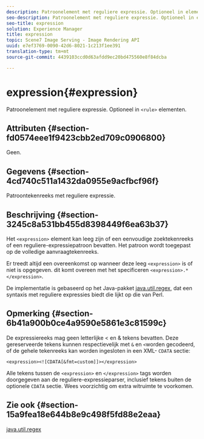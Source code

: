 ```yaml
---
description: Patroonelement met reguliere expressie. Optioneel in elementen <rule>.
seo-description: Patroonelement met reguliere expressie. Optioneel in elementen <rule>.
seo-title: expression
solution: Experience Manager
title: expression
topic: Scene7 Image Serving - Image Rendering API
uuid: e7ef3769-0090-42d6-8021-1c213f1ee391
translation-type: tm+mt
source-git-commit: 4439103ccd0d63afdd9ec20bd475560e8f84dcba

---
```



# expression{#expression}

Patroonelement met reguliere expressie. Optioneel in `<rule>` elementen.

## Attributen {#section-fd0574eee1f9423cbb2ed709c0906800}

Geen.

## Gegevens {#section-4cd740c511a1432da0955e9acfbcf96f}

Patroontekenreeks met reguliere expressie.

## Beschrijving {#section-3245c8a531bb455d8398449f6ea63b37}

Het `<expression>` element kan leeg zijn of een eenvoudige zoektekenreeks of een reguliere-expressiepatroon bevatten. Het patroon wordt toegepast op de volledige aanvraagtekenreeks.

Er treedt altijd een overeenkomst op wanneer deze leeg `<expression>` is of niet is opgegeven. dit komt overeen met het specificeren `<expression>.*</expression>`.

De implementatie is gebaseerd op het Java-pakket [java.util.regex](../../../../../ir-api/material-cat/image-rendering-api-ref/c-ir-material-catalog/c-ir-rule-set-reference/r-ir-expression.md#reference-49867deecb58412bbdc2ced564bbea3e), dat een syntaxis met reguliere expressies biedt die lijkt op die van Perl.

## Opmerking {#section-6b41a900b0ce4a9590e5861e3c81599c}

De expressiereeks mag geen letterlijke &lt; en &amp; tekens bevatten. Deze gereserveerde tekens kunnen respectievelijk met `&` en `<`worden gecodeerd, of de gehele tekenreeks kan worden ingesloten in een XML- `CDATA` sectie:

`<expression><![CDATA[&fmt=custom]]></expression>`

Alle tekens tussen de `<expression>` en `</expression>` tags worden doorgegeven aan de reguliere-expressieparser, inclusief tekens buiten de optionele `CDATA` sectie. Wees voorzichtig om extra witruimte te voorkomen.

## Zie ook {#section-15a9fea18e644b8e9c498f5fd88e2eaa}

[java.util.regex](https://www2.cs.duke.edu/csed/java/jdk1.4.2/docs/api/)
